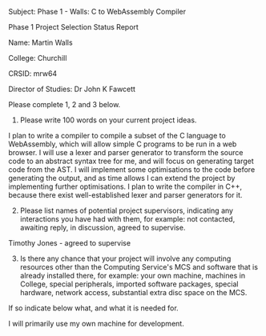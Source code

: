 Subject: Phase 1 - Walls: C to WebAssembly Compiler

Phase 1 Project Selection Status Report

Name: Martin Walls              

College: Churchill

CRSID: mrw64

Director of Studies: Dr John K Fawcett

Please complete 1, 2 and 3 below.

1. Please write 100 words on your current project ideas.

I plan to write a compiler to compile a subset of the C language to WebAssembly, which will allow simple C programs to be run in a web browser.
I will use a lexer and parser generator to transform the source code to an abstract syntax tree for me, and will focus on generating target code from the AST.
I will implement some optimisations to the code before generating the output, and as time allows I can extend the project by implementing further optimisations.
I plan to write the compiler in C++, because there exist well-established lexer and parser generators for it.


2. Please list names of potential project supervisors, indicating
any interactions you have had with them, for example: not
contacted, awaiting reply, in discussion, agreed to supervise.

Timothy Jones - agreed to supervise


3. Is there any chance that your project will involve any
computing resources other than the Computing Service's MCS and
software that is already installed there, for example: your own
machine, machines in College, special peripherals, imported
software packages, special hardware, network access, substantial
extra disc space on the MCS.

If so indicate below what, and what it is needed for.

I will primarily use my own machine for development.
